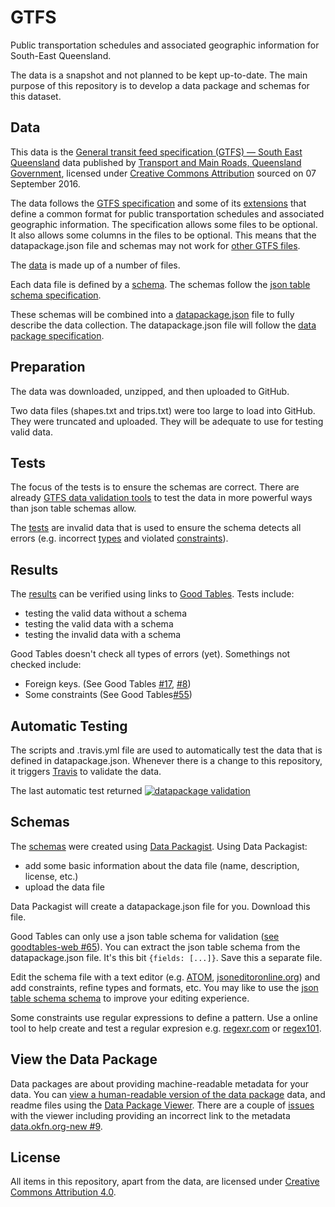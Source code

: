 # GTFS

Public transportation schedules and associated geographic information for South-East Queensland.

The data is a snapshot and not planned to be kept up-to-date. The main purpose of this repository is to develop a data package and schemas for this dataset.

## Data
This data is the [General transit feed specification (GTFS) — South East Queensland](https://data.qld.gov.au/dataset/general-transit-feed-specification-gtfs-seq) data published by [Transport and Main Roads, Queensland Government](http://www.tmr.qld.gov.au/), licensed under [Creative Commons Attribution](https://creativecommons.org/licenses/by/3.0/au/) sourced on 07 September 2016.

The data follows the [GTFS specification](https://developers.google.com/transit/gtfs/reference/) and some of its [extensions](https://developers.google.com/transit/gtfs/reference/gtfs-extensions) that define a common format for public transportation schedules and associated geographic information. The specification allows some files to be optional. It also allows some columns in the files to be optional. This means that the datapackage.json file and schemas may not work for [other GTFS files](https://code.google.com/archive/p/googletransitdatafeed/wikis/PublicFeeds.wiki).

The [data](https://github.com/Stephen-Gates/GTFS/tree/master/data) is made up of a number of files.

Each data file is defined by a [schema](https://github.com/Stephen-Gates/GTFS/tree/master/schemas). The schemas follow the [json table schema specification](http://specs.frictionlessdata.io/json-table-schema/).

These schemas will be combined into a [datapackage.json](https://github.com/Stephen-Gates/GTFS/blob/master/datapackage.json) file to fully describe the data collection. The datapackage.json file will follow the [data package specification](http://specs.frictionlessdata.io/data-packages/).

## Preparation
The data was downloaded, unzipped, and then uploaded to GitHub.

Two data files (shapes.txt and trips.txt) were too large to load into GitHub. They were truncated and uploaded. They will be adequate to use for testing valid data.

## Tests
The focus of the tests is to ensure the schemas are correct. There are already [GTFS data validation tools](https://developers.google.com/transit/gtfs/guides/tools) to test the data in more powerful ways than json table schemas allow.

The [tests](https://github.com/Stephen-Gates/GTFS/tree/master/tests) are invalid data that is used to ensure the schema detects all errors (e.g. incorrect [types](http://specs.frictionlessdata.io/json-table-schema/#field-types-and-formats) and violated [constraints](http://specs.frictionlessdata.io/json-table-schema/#field-constraints)).

## Results
The [results](https://github.com/Stephen-Gates/GTFS/blob/master/results/results.md) can be verified using links to  [Good Tables](http://goodtables.okfnlabs.org). Tests include:
- testing the valid data without a schema
- testing the valid data with a schema
- testing the invalid data with a schema

Good Tables doesn't check all types of errors (yet). Somethings not checked include:
- Foreign keys. (See Good Tables [#17](https://github.com/frictionlessdata/goodtables/issues/17),  [#8](https://github.com/frictionlessdata/goodtables/issues/8))
- Some constraints (See Good Tables[#55](https://github.com/frictionlessdata/goodtables/issues/55))

## Automatic Testing
The scripts and .travis.yml file are used to automatically test the data that is defined in datapackage.json. Whenever there is a change to this repository, it triggers [Travis](https://travis-ci.org/) to validate the data.  

The last automatic test returned [![datapackage validation](https://travis-ci.org/Stephen-Gates/GTFS.svg?branch=master)](https://travis-ci.org/Stephen-Gates/GTFS)

## Schemas
The [schemas](https://github.com/Stephen-Gates/GTFS/tree/master/schemas) were created using [Data Packagist](http://datapackagist.openknowledge.io/). Using Data Packagist:

- add some basic information about the data file (name, description, license, etc.)
- upload the data file

Data Packagist will create a datapackage.json file for you. Download this file.

Good Tables can only use a json table schema for validation ([see goodtables-web #65](https://github.com/frictionlessdata/goodtables-web/issues/65)). You can extract the json table schema from the datapackage.json file. It's this bit `{fields: [...]}`. Save this a separate file.

Edit the schema file with a text editor (e.g. [ATOM](https://atom.io), [jsoneditoronline.org](http://www.jsoneditoronline.org)) and add constraints, refine types and formats, etc. You may like to use the [json table schema schema](https://raw.githubusercontent.com/frictionlessdata/schemas/master/json-table-schema.json) to improve your editing experience.

Some constraints use regular expressions to define a pattern. Use a online tool to help create and test a regular expresion e.g. [regexr.com](http://regexr.com/) or [regex101](https://regex101.com/).

## View the Data Package
Data packages are about providing machine-readable metadata for your data. You can [view a human-readable version of the data package](http://data.okfn.org/tools/view?url=https%3A%2F%2Fraw.githubusercontent.com%2FStephen-Gates%2FGTFS%2Fmaster%2Fdatapackage.json) data, and readme files using the [Data Package Viewer](http://data.okfn.org/tools/view). There are a couple of [issues](https://github.com/okfn/data.okfn.org-new/issues) with the viewer including providing an incorrect link to the metadata [data.okfn.org-new #9](https://github.com/okfn/data.okfn.org-new/issues).

## License
All items in this repository, apart from the data, are licensed under [Creative Commons Attribution 4.0](https://creativecommons.org/licenses/by/4.0/).
